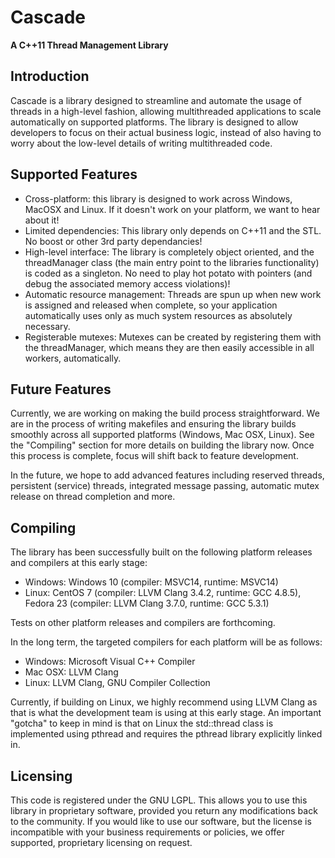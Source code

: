 Cascade
=======

**A C++11 Thread Management Library**

Introduction
------------

Cascade is a library designed to streamline and automate the usage of threads in a high-level fashion, allowing multithreaded applications to scale automatically on supported platforms. The library is designed to allow developers to focus on their actual business logic, instead of also having to worry about the low-level details of writing multithreaded code.

Supported Features
------------------

* Cross-platform: this library is designed to work across Windows, MacOSX and Linux. If it doesn't work on your platform, we want to hear about it!
* Limited dependencies: This library only depends on C++11 and the STL. No boost or other 3rd party dependancies!
* High-level interface: The library is completely object oriented, and the threadManager class (the main entry point to the libraries functionality) is coded as a singleton. No need to play hot potato with pointers (and debug the associated memory access violations)!
* Automatic resource management: Threads are spun up when new work is assigned and released when complete, so your application automatically uses only as much system resources as absolutely necessary.
* Registerable mutexes: Mutexes can be created by registering them with the threadManager, which means they are then easily accessible in all workers, automatically.

Future Features
---------------

Currently, we are working on making the build process straightforward. We are in the process of writing makefiles and ensuring the library builds smoothly across all supported platforms (Windows, Mac OSX, Linux). See the "Compiling" section for more details on building the library now. Once this process is complete, focus will shift back to feature development.

In the future, we hope to add advanced features including reserved threads, persistent (service) threads, integrated message passing, automatic mutex release on thread completion and more.

Compiling
---------

The library has been successfully built on the following platform releases and compilers at this early stage:

* Windows: Windows 10 (compiler: MSVC14, runtime: MSVC14)
* Linux: CentOS 7 (compiler: LLVM Clang 3.4.2, runtime: GCC 4.8.5), Fedora 23 (compiler: LLVM Clang 3.7.0, runtime: GCC 5.3.1)

Tests on other platform releases and compilers are forthcoming.

In the long term, the targeted compilers for each platform will be as follows:

* Windows: Microsoft Visual C++ Compiler
* Mac OSX: LLVM Clang
* Linux: LLVM Clang, GNU Compiler Collection

Currently, if building on Linux, we highly recommend using LLVM Clang as that is what the development team is using at this early stage. An important "gotcha" to keep in mind is that on Linux the std::thread class is implemented using pthread and requires the pthread library explicitly linked in.

Licensing
---------

This code is registered under the GNU LGPL. This allows you to use this library in proprietary software, provided you return any modifications back to the community. If you would like to use our software, but the license is incompatible with your business requirements or policies, we offer supported, proprietary licensing on request.
